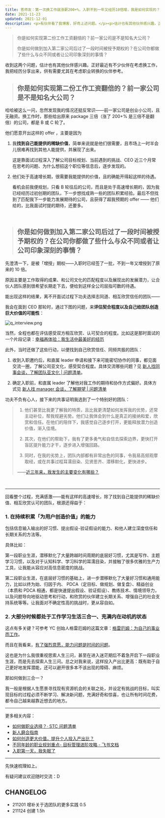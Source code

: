 ```yaml
---
title: 答师友：第一次换工作就涨薪200+%，入职不到一年又经历10倍增，我是如何实现的？
date: 2021-11-23
updated: 2021-12-01
description: <p>有伙伴看了我博客，好奇上述问题。</p><p>估计也有其他伙伴感兴趣，正好最近有不少伙伴在考虑换工作，我把经历分享出来，供有需要尤其在考虑职业转换的伙伴参考。</p>
---
```


> 你是如何实现第二份工作工资翻倍的？前一家公司是不是知名大公司？
>
> 你是如何做到加入第二家公司后过了一段时间被授予期权的？在公司你都做了些什么与众不同或者让公司印象深刻的事情？



收到这两个问题，估计也有其他伙伴感兴趣。正好最近有不少伙伴在考虑换工作，我把经历分享出来，供有需要尤其在考虑职业转换的伙伴参考。



> ## 你是如何实现第二份工作工资翻倍的？前一家公司是不是知名大公司？


哈哈被这么一问，忽然发现我的情况还挺反常识——前一家公司是创业小公司，且无融资。换工作时，那些给出原来 package 三倍（涨了 200+% 是三倍不是翻倍）的公司，都是 B 或 C 轮了。



他们愿意开出这样的 offer ，主要是因为

1. 我**找到自己能提供的稀缺价值**，简单来说就是他们很需要，且市场上一时半会儿很难再找到其他人能提供，并展现了出来。

    这是靠面试过程深入了解公司目标规划、当前遇到的挑战、CEO 近三个月常在思考的问题、为什么想招这个职位等信息后，逐步发现的。



2. 他们处于高速增长期，很需要我能提供的价值，且的确能开得起这样的待遇。

    看机会前我便规划，只看 B 轮往后的公司，而且是处于高速增长期的，因为我已经经历过初创期的团队，下一步想找成熟一些的团队积累经验。最后不但找到了匹配我下一步能力发展期待的公司，且获得了超我预期的 offer —— 他们给的，比我面试时提的期待，还要多。



<br> 

> ## 你是如何做到加入第二家公司后过了一段时间被授予期权的？在公司你都做了些什么与众不同或者让公司印象深刻的事情？


先澄清一下，是被「增授」期权——入职时已经签了一批，不到一年又增授到了原来的 10 倍。

原因主要是工作取得的成果、和公司文化的匹配程度以及展现出的发展潜力，让合伙人团队感到很希望长期走下去，便给到这样全公司屈指可数的待遇。

能出现这样的结果，离不开面试过程下功夫选择志同道、相互欣赏信任的团队——

我会在面到 CEO 那轮时，通过下图的问题，来**评估契合程度以及自己给团队创造巨大价值的可能性**：

![q_interview.png](https://cdn.sunnyhuang.net/clipping/q_interview.png ':size=300')


当然，全程也都在评估感受双方相互欣赏、认可契合的程度。比如这是那时面试的一个片段记录：[幸福再体验：我生活中最美好的经历](/selfedu/savor_happiestevent?id=mystory) 


此外，当时还做了这些行动，以便找到自己欣赏信任、同频共振的团队：

1. 收到入职邀约后，和直属 leader 申请和接下来可能密切协作的同事，都见面交流一圈，了解公司亚文化，感受契合程度。具体交流哪些问题？见 [新人找同事会谈，了解团队亚文化 | 问题清单](https://github.com/sunnyhuang42/CollaborationGuide4Shaper/blob/master/CONTENT/InfoQNewcomer2Partner.md)。

2. 确定入职前，和直属 leader 了解他对我工作的期待和协作方式偏好。具体方式见 [新人找 manager 会谈，了解期望 | 问题清单](https://github.com/sunnyhuang42/CollaborationGuide4Shaper/blob/master/CONTENT/InfoQNewcomer2Manager.md)


功夫不负有心人，接下来的共事证明我选到了一个特别好的团队：

> 1. 他们甚至比我更了解我的特质，且比我更清楚如何发挥我的优势，还常主动补位，帮我规避劣势。他们让我体会到什么是真正的接纳和爱，欣赏和信任。在他们的陪伴下，我感觉自己逐步打开，更能释放潜力创造价值，渐入佳境。
>
> 2. 其次，在他们的帮助下，我有了更多勇气和自信去探索边界，更快打开盲区提升能力才干，逐步进入增强回路。
>
> 3. 同时，在我的劣势上，团队内部都有非常出色的同事，令我易高频观摩取经，或在共事过程耳濡目染、见贤思齐、潜移默化，更快进步。
> 
> ——[近三年来，我发生的主要变化有哪些？](/selfedu/rev_3years)


<br> 

---

回看整个过程，充满感激——能有这样的高速增长，除了找到自己能提供的稀缺价值、相互欣赏认可的团队，根源还得益于：

### 1. 在持续积累「为用户创造价值」的能力

包括信息输入输出的好习惯、提出假设-验证假设的能力、和他人建立深度信任和长期关系的方法等。

具体比如：

第一段职业生涯，潜移默化了大量跨越时间周期的底层好习惯，尤其是写作、主题学习习惯，以及对于认知科学、学习科学的耳濡目染，并接触了很多优雅的生产力工具，让我能从容应对高信息密度的挑战。

第二段职业生涯，在底层好习惯的基础上，进一步潜移默化了大量好习惯和通用能力，比如以终为始、归因于内、 PDCA（定目标、做规划、做复盘）、精益创业（本质和 PDCA 相通，都是快速提出假设、验证假设）、教练技术、情境领导力，以及问题导向地驱动思考和行动，和欣赏的伙伴建立长期关系、增强自己的社会支持系统等等。让我面对不确定性高的挑战时，更从容自如。

### 2. 大部分时候都处于工作学习生活三合一、充满内在动机的状态

这点有多关键？可参考 YC 创始人格雷厄姆的这篇文章：[格雷厄姆：为自己的事业而工作](https://mp.weixin.qq.com/s/fXGM-e-KcHFHjhLkb1K7GA)。

而且在我看来，[有了强烈意愿，能力问题是时间的问题](/cmty/tips_motivation)。

这也是为什么我很重视思索人生三问，甚至在进入迷茫期后不着急开启下一段职业生涯，而是先去探索人生三问。总之对我来说，这样投入产出比更高：既有助于自己更好地发挥潜能，还可以避开很多本不该出现的障碍、麻烦。


那如何做到三合一？

我一般是根据人生愿景寻找现有资源机会的关联之处，并设定有挑战的目标，叫实现目标的过程必须不断学习、解决新问题，充满好奇和惊喜，也让所有时间花费，都令自己越来越靠近想去的地方。



---

更多相关内容：
- [如何做职业选择？· STC 问题清单](/cmty/tips_career_choice)
- [新人磨合指南](https://github.com/sunnyhuang42/CollaborationGuide4Shaper/blob/master/CONTENT/HbNewcomer.md)
- [如何创造更大价值，提升个人投入产出比？](https://docs.qq.com/slide/DVVBzbVZ1UnFRZEhM)
- [不同年龄的职业规划重点- 目标管理进阶攻略 - 飞书文档](https://mzm628l8fj.feishu.cn/sheets/shtcn75qFbOHYzvEgBWLSvalPcb?sheet=1JZTkz)
- [入职第一天，我失眠了](/selfedu/NewLifeinOMC)

---

先快速梳理如上。

有疑问建议欢迎随时交流：D


## CHANGELOG 

- 211201 增补关于选团队的更多实践 0.5
- 211124 创建 1.5h
